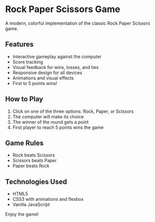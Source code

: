 
# Rock Paper Scissors Game

A modern, colorful implementation of the classic Rock Paper Scissors game.

## Features

- Interactive gameplay against the computer
- Score tracking
- Visual feedback for wins, losses, and ties
- Responsive design for all devices
- Animations and visual effects
- First to 5 points wins!

## How to Play

1. Click on one of the three options: Rock, Paper, or Scissors
2. The computer will make its choice
3. The winner of the round gets a point
4. First player to reach 5 points wins the game

## Game Rules

- Rock beats Scissors
- Scissors beats Paper
- Paper beats Rock

## Technologies Used

- HTML5
- CSS3 with animations and flexbox
- Vanilla JavaScript

Enjoy the game!
